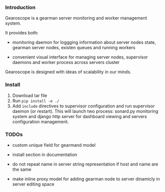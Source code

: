 ### Introduction

Gearoscope is a gearman server monitoring and worker management system.

It provides both:

- monitoring daemon for loggging information about server nodes state, gearman server nodes, existen queues and running workers

- convenient visual interface for managing server nodes, supervisor daemons and worker process across servers cluster

Gearoscope is designed with ideas of scalability in our minds.


### Install

1. Download tar file
2. Run `pip install -e ./`
3. Add `include` directives to supervisor configuration and run supervisor daemon (or restart). This will launch two process: sonard.py monitoring system and django http server for dashboard viewing and servers configuration management.

### TODOs

- custom unique field for gearmand model

- install section in documentation

- do not repeat name in server string representation if host and name are the same

- make inline proxy model for adding gearman node to server dinamicly in server editing space
